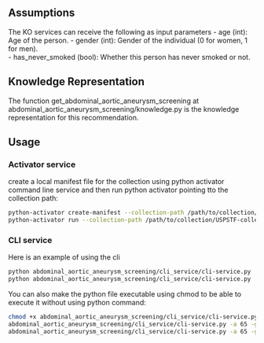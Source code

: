 ## Assumptions
The KO services can receive the following as input parameters
    - age (int): Age of the person.
    - gender (int): Gender of the individual (0 for women, 1 for men).    
    - has_never_smoked (bool): Whether this person has never smoked or not.
## Knowledge Representation
The function get_abdominal_aortic_aneurysm_screening at abdominal_aortic_aneurysm_screening/knowledge.py is the knowledge representation for this recommendation.

## Usage
### Activator service
create a local manifest file for the collection using python activator command line service and then run python activator pointing tto the collection path:
```bash
python-activator create-manifest --collection-path /path/to/collection/USPSTF-collection
python-activator run --collection-path /path/to/collection/USPSTF-collection
```

### CLI service
Here is an example of using the cli
```bash
python abdominal_aortic_aneurysm_screening/cli_service/cli-service.py  -a 65 -g 1 --has_never_smoked  
python abdominal_aortic_aneurysm_screening/cli_service/cli-service.py  -a 65 -g 1 --has_ever_smoked  
```

You can also make the python file executable using chmod to be able to execute it without using python command:
```bash
chmod +x abdominal_aortic_aneurysm_screening/cli_service/cli-service.py
abdominal_aortic_aneurysm_screening/cli_service/cli-service.py -a 65 -g 1 --has_never_smoked  
abdominal_aortic_aneurysm_screening/cli_service/cli-service.py -a 65 -g 1 --has_ever_smoked  
```